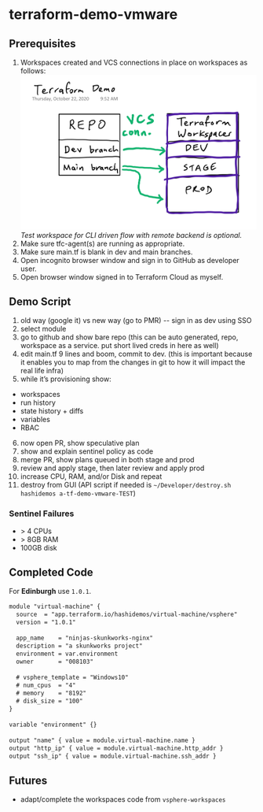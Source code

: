 # terraform-demo-vmware

## Prerequisites
1. Workspaces created and VCS connections in place on workspaces as follows:
![demo-diagram](./demo-diagram.png)
*Test workspace for CLI driven flow with remote backend is optional.*
2. Make sure tfc-agent(s) are running as appropriate.
3. Make sure main.tf is blank in dev and main branches.
4. Open incognito browser window and sign in to GitHub as developer user.
5. Open browser window signed in to Terraform Cloud as myself.

## Demo Script
1. old way (google it) vs new way (go to PMR) -- sign in as dev using SSO
2. select module
3. go to github and show bare repo (this can be auto generated, repo, workspace as a service. put short lived creds in here as well)
4. edit main.tf 9 lines and boom, commit to dev. (this is important because it enables you to map from the changes in git to how it will impact the real life infra)
5. while it’s provisioning show:
* workspaces
* run history
* state history + diffs
* variables
* RBAC
6. now open PR, show speculative plan
7. show and explain sentinel policy as code
8. merge PR, show plans queued in both stage and prod
9. review and apply stage, then later review and apply prod
10. increase CPU, RAM, and/or Disk and repeat
11. destroy from GUI (API script if needed is `~/Developer/destroy.sh hashidemos a-tf-demo-vmware-TEST`)

### Sentinel Failures
* \> 4 CPUs
* \> 8GB RAM
* 100GB disk

## Completed Code
For **Edinburgh** use `1.0.1`.

```
module "virtual-machine" {
  source  = "app.terraform.io/hashidemos/virtual-machine/vsphere"
  version = "1.0.1"

  app_name    = "ninjas-skunkworks-nginx"
  description = "a skunkworks project"
  environment = var.environment
  owner       = "008103"

  # vsphere_template = "Windows10"
  # num_cpus  = "4"
  # memory    = "8192"
  # disk_size = "100"
}

variable "environment" {}

output "name" { value = module.virtual-machine.name }
output "http_ip" { value = module.virtual-machine.http_addr }
output "ssh_ip" { value = module.virtual-machine.ssh_addr }
```

## Futures
* adapt/complete the workspaces code from `vsphere-workspaces`
